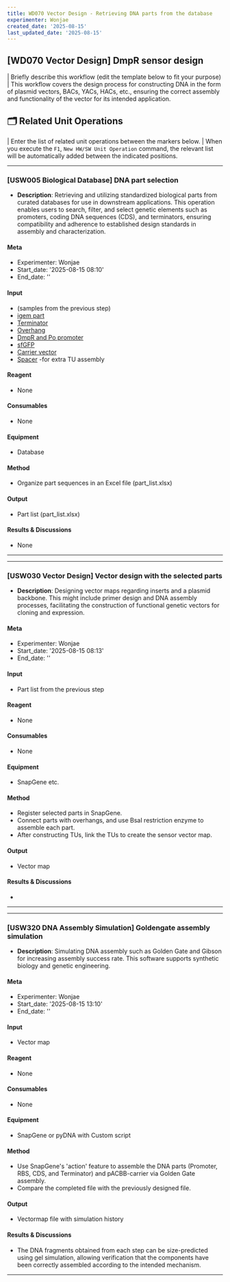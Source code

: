 ```yaml
---
title: WD070 Vector Design - Retrieving DNA parts from the database
experimenter: Wonjae
created_date: '2025-08-15'
last_updated_date: '2025-08-15'
---
```


## \[WD070 Vector Design\] DmpR sensor design
| Briefly describe this workflow (edit the template below to fit your purpose)
| This workflow covers the design process for constructing DNA in the form of plasmid vectors, BACs, YACs, HACs, etc., ensuring the correct assembly and functionality of the vector for its intended application.

## 🗂️ Related Unit Operations

| Enter the list of related unit operations between the markers below.
| When you execute the `F1`, `New HW/SW Unit Operation` command, the relevant list will be automatically added between the indicated positions.


<!-- UNITOPERATION_LIST_START -->

------------------------------------------------------------------------

### \[USW005 Biological Database\] DNA part selection

- **Description**: Retrieving and utilizing standardized biological parts from curated databases for use in downstream applications. This operation enables users to search, filter, and select genetic elements such as promoters, coding DNA sequences (CDS), and terminators, ensuring compatibility and adherence to established design standards in assembly and characterization.

#### Meta

-   Experimenter: Wonjae
-   Start_date: '2025-08-15 08:10'
-   End_date: ''

#### Input

-   (samples from the previous step)
-   [igem part](https://parts.igem.org/Main_Page)
-   [Terminator](https://www.nature.com/articles/nmeth.2515)
-   [Overhang](https://journals.plos.org/plosone/article?id=10.1371/journal.pone.0238592)
-   [DmpR and Po promoter](https://www.sciencedirect.com/science/article/pii/S095656632030659X)
-   [sfGFP](https://www.addgene.org/)
-   [Carrier vector](https://www.jmb.or.kr/journal/view.html?doi=10.4014/jmb.2207.07013)
-   [Spacer](https://academic.oup.com/nar/article/43/13/6620/2414202) -for extra TU assembly

#### Reagent

-   None

#### Consumables

-   None

#### Equipment

-   Database

#### Method

-   Organize part sequences in an Excel file (part_list.xlsx)

#### Output

-   Part list (part_list.xlsx)

#### Results & Discussions

-   None

------------------------------------------------------------------------

------------------------------------------------------------------------

### \[USW030 Vector Design\] Vector design with the selected parts

-   **Description**: Designing vector maps regarding inserts and a plasmid backbone. This might include primer design and DNA assembly processes, facilitating the construction of functional genetic vectors for cloning and expression.

#### Meta

-   Experimenter: Wonjae
-   Start_date: '2025-08-15 08:13'
-   End_date: ''

#### Input

-   Part list from the previous step

#### Reagent

-   None

#### Consumables

-   None

#### Equipment

-   SnapGene etc.

#### Method

-   Register selected parts in SnapGene.
-   Connect parts with overhangs, and use BsaI restriction enzyme to assemble each part.
-   After constructing TUs, link the TUs to create the sensor vector map.

#### Output

-   Vector map 

#### Results & Discussions

-   

------------------------------------------------------------------------

------------------------------------------------------------------------

### \[USW320 DNA Assembly Simulation\] Goldengate assembly simulation

-   **Description**: Simulating DNA assembly such as Golden Gate and Gibson for increasing assembly success rate. This software supports synthetic biology and genetic engineering.

#### Meta

-   Experimenter: Wonjae
-   Start_date: '2025-08-15 13:10'
-   End_date: ''

#### Input

-   Vector map 

#### Reagent

-   None

#### Consumables

-   None

#### Equipment

-   SnapGene or pyDNA with Custom script

#### Method

-   Use SnapGene's 'action' feature to assemble the DNA parts (Promoter, RBS, CDS, and Terminator) and pACBB-carrier via Golden Gate assembly.
-   Compare the completed file with the previously designed file.

#### Output

-   Vectormap file with simulation history

#### Results & Discussions

-   The DNA fragments obtained from each step can be size-predicted using gel simulation, allowing verification that the components have been correctly assembled according to the intended mechanism.


------------------------------------------------------------------------


<!-- UNITOPERATION_LIST_END -->